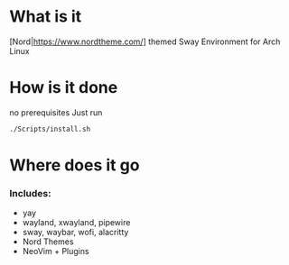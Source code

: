 # What is it

[Nord|https://www.nordtheme.com/] themed Sway Environment for Arch Linux

# How is it done

no prerequisites
Just run

```sh
./Scripts/install.sh
```

# Where does it go

### Includes:

- yay
- wayland, xwayland, pipewire
- sway, waybar, wofi, alacritty
- Nord Themes
- NeoVim + Plugins
